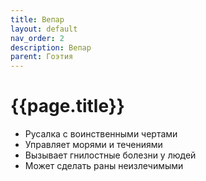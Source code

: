 ```yaml
---
title: Вепар
layout: default
nav_order: 2
description: Вепар
parent: Гоэтия
---
```


# {{page.title}}

- Русалка с воинственными чертами
- Управляет морями и течениями
- Вызывает гнилостные болезни у людей
- Может сделать раны неизлечимыми

